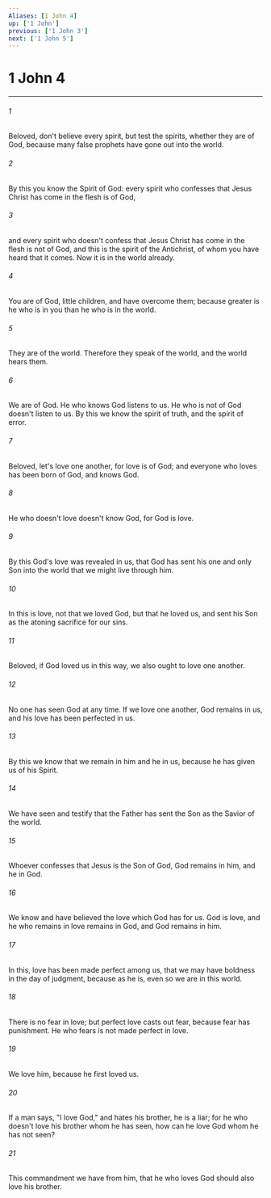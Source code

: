 ```yaml
---
Aliases: [1 John 4]
up: ['1 John']
previous: ['1 John 3']
next: ['1 John 5']
---
```

# 1 John 4
***





###### 1 

Beloved, don't believe every spirit, but test the spirits, whether they are of God, because many false prophets have gone out into the world. 



###### 2 

By this you know the Spirit of God: every spirit who confesses that Jesus Christ has come in the flesh is of God, 



###### 3 

and every spirit who doesn't confess that Jesus Christ has come in the flesh is not of God, and this is the spirit of the Antichrist, of whom you have heard that it comes. Now it is in the world already. 



###### 4 

You are of God, little children, and have overcome them; because greater is he who is in you than he who is in the world. 



###### 5 

They are of the world. Therefore they speak of the world, and the world hears them. 



###### 6 

We are of God. He who knows God listens to us. He who is not of God doesn't listen to us. By this we know the spirit of truth, and the spirit of error. 



###### 7 

Beloved, let's love one another, for love is of God; and everyone who loves has been born of God, and knows God. 



###### 8 

He who doesn't love doesn't know God, for God is love. 



###### 9 

By this God's love was revealed in us, that God has sent his one and only Son into the world that we might live through him. 



###### 10 

In this is love, not that we loved God, but that he loved us, and sent his Son as the atoning sacrifice for our sins. 



###### 11 

Beloved, if God loved us in this way, we also ought to love one another. 



###### 12 

No one has seen God at any time. If we love one another, God remains in us, and his love has been perfected in us. 



###### 13 

By this we know that we remain in him and he in us, because he has given us of his Spirit. 



###### 14 

We have seen and testify that the Father has sent the Son as the Savior of the world. 



###### 15 

Whoever confesses that Jesus is the Son of God, God remains in him, and he in God. 



###### 16 

We know and have believed the love which God has for us. God is love, and he who remains in love remains in God, and God remains in him. 



###### 17 

In this, love has been made perfect among us, that we may have boldness in the day of judgment, because as he is, even so we are in this world. 



###### 18 

There is no fear in love; but perfect love casts out fear, because fear has punishment. He who fears is not made perfect in love. 



###### 19 

We love him, because he first loved us. 



###### 20 

If a man says, "I love God," and hates his brother, he is a liar; for he who doesn't love his brother whom he has seen, how can he love God whom he has not seen? 



###### 21 

This commandment we have from him, that he who loves God should also love his brother.
